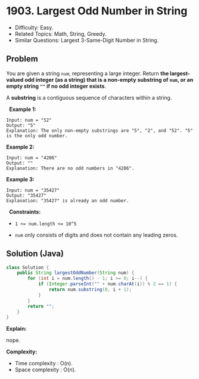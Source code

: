 # 1903. Largest Odd Number in String

- Difficulty: Easy.
- Related Topics: Math, String, Greedy.
- Similar Questions: Largest 3-Same-Digit Number in String.

## Problem

You are given a string ```num```, representing a large integer. Return **the **largest-valued odd** integer (as a string) that is a **non-empty substring** of **```num```**, or an empty string **```""```** if no odd integer exists**.

A **substring** is a contiguous sequence of characters within a string.

 
**Example 1:**

```
Input: num = "52"
Output: "5"
Explanation: The only non-empty substrings are "5", "2", and "52". "5" is the only odd number.
```

**Example 2:**

```
Input: num = "4206"
Output: ""
Explanation: There are no odd numbers in "4206".
```

**Example 3:**

```
Input: num = "35427"
Output: "35427"
Explanation: "35427" is already an odd number.
```

 
**Constraints:**


	
- ```1 <= num.length <= 10^5```
	
- ```num``` only consists of digits and does not contain any leading zeros.



## Solution (Java)

```java
class Solution {
    public String largestOddNumber(String num) {
        for (int i = num.length() - 1; i >= 0; i--) {
            if (Integer.parseInt("" + num.charAt(i)) % 2 == 1) {
                return num.substring(0, i + 1);
            }
        }
        return "";
    }
}
```

**Explain:**

nope.

**Complexity:**

* Time complexity : O(n).
* Space complexity : O(n).
